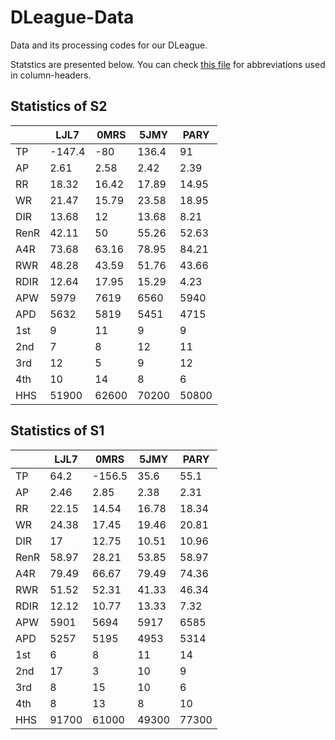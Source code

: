 # DLeague-Data

Data and its processing codes for our DLeague.

Statstics are presented below. You can check [this file](./docs/abbr_reference.md) for abbreviations used in column-headers.

## Statistics of S2

|      |     LJL7 |     0MRS |     5JMY |     PARY |
|------|----------|----------|----------|----------|
| TP   |  -147.4  |   -80    |   136.4  |    91    |
| AP   |     2.61 |     2.58 |     2.42 |     2.39 |
| RR   |    18.32 |    16.42 |    17.89 |    14.95 |
| WR   |    21.47 |    15.79 |    23.58 |    18.95 |
| DIR  |    13.68 |    12    |    13.68 |     8.21 |
| RenR |    42.11 |    50    |    55.26 |    52.63 |
| A4R  |    73.68 |    63.16 |    78.95 |    84.21 |
| RWR  |    48.28 |    43.59 |    51.76 |    43.66 |
| RDIR |    12.64 |    17.95 |    15.29 |     4.23 |
| APW  |  5979    |  7619    |  6560    |  5940    |
| APD  |  5632    |  5819    |  5451    |  4715    |
| 1st  |     9    |    11    |     9    |     9    |
| 2nd  |     7    |     8    |    12    |    11    |
| 3rd  |    12    |     5    |     9    |    12    |
| 4th  |    10    |    14    |     8    |     6    |
| HHS  | 51900    | 62600    | 70200    | 50800    |

## Statistics of S1

|      |     LJL7 |     0MRS |     5JMY |     PARY |
|------|----------|----------|----------|----------|
| TP   |    64.2  |  -156.5  |    35.6  |    55.1  |
| AP   |     2.46 |     2.85 |     2.38 |     2.31 |
| RR   |    22.15 |    14.54 |    16.78 |    18.34 |
| WR   |    24.38 |    17.45 |    19.46 |    20.81 |
| DIR  |    17    |    12.75 |    10.51 |    10.96 |
| RenR |    58.97 |    28.21 |    53.85 |    58.97 |
| A4R  |    79.49 |    66.67 |    79.49 |    74.36 |
| RWR  |    51.52 |    52.31 |    41.33 |    46.34 |
| RDIR |    12.12 |    10.77 |    13.33 |     7.32 |
| APW  |  5901    |  5694    |  5917    |  6585    |
| APD  |  5257    |  5195    |  4953    |  5314    |
| 1st  |     6    |     8    |    11    |    14    |
| 2nd  |    17    |     3    |    10    |     9    |
| 3rd  |     8    |    15    |    10    |     6    |
| 4th  |     8    |    13    |     8    |    10    |
| HHS  | 91700    | 61000    | 49300    | 77300    |
